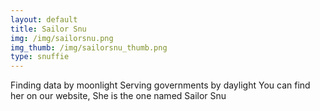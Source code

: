 ```yaml
---
layout: default
title: Sailor Snu
img: /img/sailorsnu.png
img_thumb: /img/sailorsnu_thumb.png
type: snuffie
---
```


Finding data by moonlight
Serving governments by daylight
You can find her on our website,
She is the one named Sailor Snu